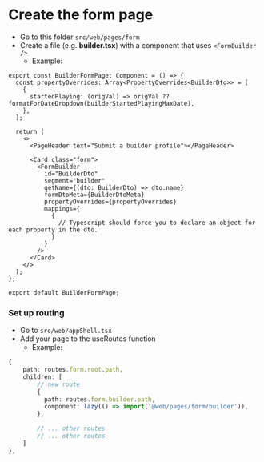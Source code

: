 # Create the form page

- Go to this folder `src/web/pages/form`
- Create a file (e.g. **builder.tsx**) with a component that uses `<FormBuilder />`
  - Example:

```tsx
export const BuilderFormPage: Component = () => {
  const propertyOverrides: Array<PropertyOverrides<BuilderDto>> = [
    {
      startedPlaying: (origVal) => origVal ?? formatForDateDropdown(builderStartedPlayingMaxDate),
    },
  ];

  return (
    <>
      <PageHeader text="Submit a builder profile"></PageHeader>

      <Card class="form">
        <FormBuilder
          id="BuilderDto"
          segment="builder"
          getName={(dto: BuilderDto) => dto.name}
          formDtoMeta={BuilderDtoMeta}
          propertyOverrides={propertyOverrides}
          mappings={
            {
              // Typescript should force you to declare an object for each property in the dto.
            }
          }
        />
      </Card>
    </>
  );
};

export default BuilderFormPage;
```

### Set up routing

- Go to `src/web/appShell.tsx`
- Add your page to the useRoutes function
  - Example:

```ts
{
    path: routes.form.root.path,
    children: [
        // new route
        {
          path: routes.form.builder.path,
          component: lazy(() => import('@web/pages/form/builder')),
        },

        // ... other routes
        // ... other routes
    ]
},
```
